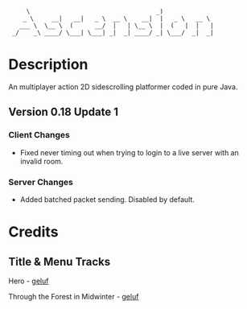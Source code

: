 ```
     \                                   _)               
    _ \     __|   __|   _ \  __ \    __|  |   _ \   __ \ 
   ___ \  \__ \  (      __/  |   | \__ \  |  (   |  |   |
 _/    _\ ____/ \___| \___| _|  _| ____/ _| \___/  _|  _|                       
```

# Description
An multiplayer action 2D sidescrolling platformer coded in pure Java.

## Version 0.18 Update 1
### Client Changes
* Fixed never timing out when trying to login to a live server with an invalid room.

### Server Changes
* Added batched packet sending. Disabled by default.

# Credits

## Title & Menu Tracks
Hero - [geluf](https://soundcloud.com/geluf)

Through the Forest in Midwinter - [geluf](https://soundcloud.com/geluf)

